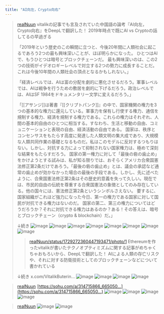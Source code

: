```yaml
---
title: "AI向左，Crypto向右"
---
```


> [realNuun](https://twitter.com/realNuun/status/1729412137947484240/photo/1) vitalikの記事でも言及されていた中国語の論考『AI向左，Crypto向右』をDeepLで翻訳した！
>  2019年時点で既にAI vs Cryptoの話してるの早過ぎる
>
>  「2019年という歴史のこの瞬間に立つと、今後20年間に人類社会に起こるであろう2つの最も興味深いことが、ほぼ明らかになった。
>  ひとつはAIで、もうひとつは暗号とブロックチェーンだ。
>  最も興味深いのは、この2つの技術がイデオロギーレベルで対立する2つの勢力に成長することだ。これは今後10年間の人類社会の頂点となるかもしれない。」
>
>  「経済レベルでは、AIは富の分配を劇的に悪化させるだろう。軍事レベルでは、AIは戦争を行うための敷居を劇的に下げるだろう。政治レベルでは、AIはSF 1984をドキュメンタリー文学に変えるだろう。」
>
>  「[[アサンジ]]は著書『[[クリプトパンク]]』の中で、国家機関の権力を3つの基本的な権力に還元している。軍事力を保有し行使する権力、通信を規制する権力、経済を規制する権力である。これらの権力はそれぞれ、人間の基本的自由のひとつに相当する。すなわち、生活と移動の自由、コミュニケーションと表現の自由、経済活動の自由である。
>  国家は、秩序とコンセンサスをもたらす高度に発達した人類文明の集大成であり、大規模な人類共同作業の基礎となるものだ。私はこのモデルに反対するつもりはない。しかし、対抗する力によって抑制されない国家権力は、極めて深刻な結果をもたらすだろう。
>  国家の第一権力に対して「最後の砦の歯止め」をかけようとする試みは、私が知る限りでは、おそらくアメリカ合衆国憲法修正第2条だけであろう。「最後の砦の歯止め」とは、議会の承認など通常の歯止めが効かなかった場合の最後の手段である。しかし、先に述べたように、合衆国憲法修正第2条はその歴史的意義を失って久しい。現在では、市民的自由の伝統を尊重する合衆国憲法の象徴としてのみ存在している。他の国々には、憲法修正第2条というシンボルさえない。
>  要するに、国家組織がこれほど強力になった今日、第一の権力である国家に対して国民が対抗できる権力はないのだ。
>  国家の第二、第三の権力についてはどうだろうか？それに対抗できる権力はあるのか？ある！その答えは、暗号とブロックチェーン（crypto & blockchain）だ。」
>
>  ↓続き
>  ![image](https://pbs.twimg.com/media/GAAbK_RbMAE1s6G?format=jpg&name=large#.png) ![image](https://pbs.twimg.com/media/GAAbK_SbEAAYhPj?format=jpg&name=large#.png) ![image](https://pbs.twimg.com/media/GAAbK_QbEAASqI5?format=jpg&name=large#.png) ![image](https://pbs.twimg.com/media/GAAbK_LbcAAR9Nj?format=jpg&name=large#.png) ![image](https://pbs.twimg.com/media/F_-cC4abUAA2a90?format=jpg&name=large#.png) ![image](https://pbs.twimg.com/media/F_-cC4TbkAAQ4lY?format=jpg&name=large#.png) ![image](https://pbs.twimg.com/media/F_-cC4TbcAAfew0?format=jpg&name=large#.png) ![image](https://pbs.twimg.com/media/F_-cC4YagAAT_6C?format=jpg&name=large#.png)
>  >[realNuun/status/1729272360447193471/photo/1](https://twitter.com/realNuun/status/1729272360447193471/photo/1/status/1729272360447193471/photo/1) Ethereumを作ったvitalikが書いたテクノオプティミズムに関する記事がめちゃくちゃおもろいから、DeepLで翻訳した！
>  AIによる人類の存亡リスクや、それに対する防衛技術としてのブロックチェーンなどについて書かれている
>
>  ↓続き  x.com/VitalikButerin…
>  ![image](https://pbs.twimg.com/media/F_-cC4abUAA2a90?format=jpg&name=large#.png) ![image](https://pbs.twimg.com/media/F_-cC4TbkAAQ4lY?format=jpg&name=large#.png) ![image](https://pbs.twimg.com/media/F_-cC4TbcAAfew0?format=jpg&name=large#.png) ![image](https://pbs.twimg.com/media/F_-cC4YagAAT_6C?format=jpg&name=large#.png)


> [realNuun](https://twitter.com/realNuun/status/1729412144918347900) [https://sohu.com/a/314715866_665050…](https://sohu.com/a/314715866_665050…)
>  ![image](https://pbs.twimg.com/media/GAAbLeJaAAAAYbb?format=jpg&name=large#.png) ![image](https://pbs.twimg.com/media/GAAbLeKaIAAzLKO?format=jpg&name=large#.png) ![image](https://pbs.twimg.com/media/GAAbLeRbYAE3h7d?format=jpg&name=large#.png) ![image](https://pbs.twimg.com/media/GAAbLeKbQAAL8bf?format=jpg&name=large#.png)

> [realNuun](https://twitter.com/realNuun/status/1729412151537000529)
>  ![image](https://pbs.twimg.com/media/GAAbL10aAAAzFhZ?format=jpg&name=large#.png) ![image](https://pbs.twimg.com/media/GAAbL1xacAA5NYV?format=jpg&name=large#.png)

